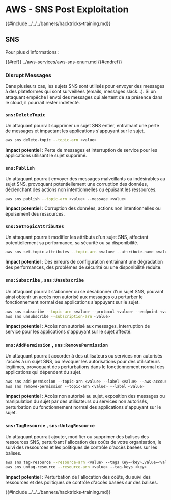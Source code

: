 # AWS - SNS Post Exploitation

{{#include ../../../banners/hacktricks-training.md}}

## SNS

Pour plus d'informations :

{{#ref}}
../aws-services/aws-sns-enum.md
{{#endref}}

### Disrupt Messages

Dans plusieurs cas, les sujets SNS sont utilisés pour envoyer des messages à des plateformes qui sont surveillées (emails, messages slack...). Si un attaquant empêche l'envoi des messages qui alertent de sa présence dans le cloud, il pourrait rester indétecté.

### `sns:DeleteTopic`

Un attaquant pourrait supprimer un sujet SNS entier, entraînant une perte de messages et impactant les applications s'appuyant sur le sujet.
```bash
aws sns delete-topic --topic-arn <value>
```
**Impact potentiel** : Perte de messages et interruption de service pour les applications utilisant le sujet supprimé.

### `sns:Publish`

Un attaquant pourrait envoyer des messages malveillants ou indésirables au sujet SNS, provoquant potentiellement une corruption des données, déclenchant des actions non intentionnelles ou épuisant les ressources.
```bash
aws sns publish --topic-arn <value> --message <value>
```
**Impact potentiel** : Corruption des données, actions non intentionnelles ou épuisement des ressources.

### `sns:SetTopicAttributes`

Un attaquant pourrait modifier les attributs d'un sujet SNS, affectant potentiellement sa performance, sa sécurité ou sa disponibilité.
```bash
aws sns set-topic-attributes --topic-arn <value> --attribute-name <value> --attribute-value <value>
```
**Impact potentiel** : Des erreurs de configuration entraînant une dégradation des performances, des problèmes de sécurité ou une disponibilité réduite.

### `sns:Subscribe` , `sns:Unsubscribe`

Un attaquant pourrait s'abonner ou se désabonner d'un sujet SNS, pouvant ainsi obtenir un accès non autorisé aux messages ou perturber le fonctionnement normal des applications s'appuyant sur le sujet.
```bash
aws sns subscribe --topic-arn <value> --protocol <value> --endpoint <value>
aws sns unsubscribe --subscription-arn <value>
```
**Impact potentiel** : Accès non autorisé aux messages, interruption de service pour les applications s'appuyant sur le sujet affecté.

### `sns:AddPermission` , `sns:RemovePermission`

Un attaquant pourrait accorder à des utilisateurs ou services non autorisés l'accès à un sujet SNS, ou révoquer les autorisations pour des utilisateurs légitimes, provoquant des perturbations dans le fonctionnement normal des applications qui dépendent du sujet.
```css
aws sns add-permission --topic-arn <value> --label <value> --aws-account-id <value> --action-name <value>
aws sns remove-permission --topic-arn <value> --label <value>
```
**Impact potentiel** : Accès non autorisé au sujet, exposition des messages ou manipulation du sujet par des utilisateurs ou services non autorisés, perturbation du fonctionnement normal des applications s'appuyant sur le sujet.

### `sns:TagResource` , `sns:UntagResource`

Un attaquant pourrait ajouter, modifier ou supprimer des balises des ressources SNS, perturbant l'allocation des coûts de votre organisation, le suivi des ressources et les politiques de contrôle d'accès basées sur les balises.
```bash
aws sns tag-resource --resource-arn <value> --tags Key=<key>,Value=<value>
aws sns untag-resource --resource-arn <value> --tag-keys <key>
```
**Impact potentiel** : Perturbation de l'allocation des coûts, du suivi des ressources et des politiques de contrôle d'accès basées sur des balises.

{{#include ../../../banners/hacktricks-training.md}}
